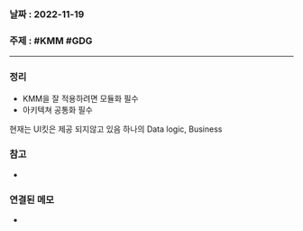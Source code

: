 ### 날짜 : 2022-11-19
### 주제 : #KMM #GDG
----
### 정리
- KMM을 잘 적용하려면 모듈화 필수
- 아키텍쳐 공통화 필수

현재는 UI킷은 제공 되지않고 있음
하나의 Data logic, Business 

### 참고
- 

### 연결된 메모
- 